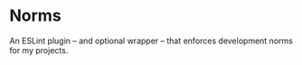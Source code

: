 # Norms

An ESLint plugin – and optional wrapper – that enforces development norms for my projects.
